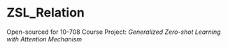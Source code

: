 # ZSL_Relation
Open-sourced for 10-708 Course Project: *Generalized Zero-shot Learning with Attention Mechanism*

